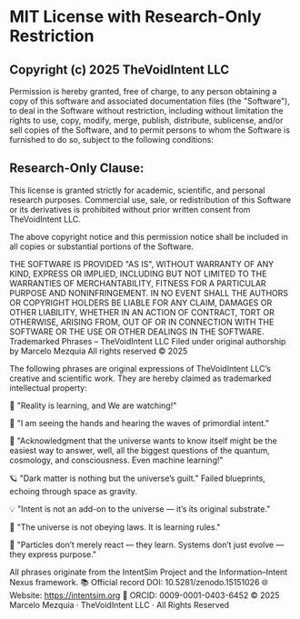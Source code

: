 
# MIT License with Research-Only Restriction

## Copyright (c) 2025 TheVoidIntent LLC

Permission is hereby granted, free of charge, to any person obtaining a copy
of this software and associated documentation files (the "Software"), to deal
in the Software without restriction, including without limitation the rights
to use, copy, modify, merge, publish, distribute, sublicense, and/or sell
copies of the Software, and to permit persons to whom the Software is
furnished to do so, subject to the following conditions:

## **Research-Only Clause:**
This license is granted strictly for academic, scientific, and personal research purposes.
Commercial use, sale, or redistribution of this Software or its derivatives
is prohibited without prior written consent from TheVoidIntent LLC.

The above copyright notice and this permission notice shall be included in all
copies or substantial portions of the Software.

THE SOFTWARE IS PROVIDED "AS IS", WITHOUT WARRANTY OF ANY KIND, EXPRESS OR
IMPLIED, INCLUDING BUT NOT LIMITED TO THE WARRANTIES OF MERCHANTABILITY,
FITNESS FOR A PARTICULAR PURPOSE AND NONINFRINGEMENT. IN NO EVENT SHALL THE
AUTHORS OR COPYRIGHT HOLDERS BE LIABLE FOR ANY CLAIM, DAMAGES OR OTHER
LIABILITY, WHETHER IN AN ACTION OF CONTRACT, TORT OR OTHERWISE, ARISING FROM,
OUT OF OR IN CONNECTION WITH THE SOFTWARE OR THE USE OR OTHER DEALINGS IN THE
SOFTWARE.
Trademarked Phrases – TheVoidIntent LLC
Filed under original authorship by Marcelo Mezquia
All rights reserved © 2025

The following phrases are original expressions of TheVoidIntent LLC’s creative and scientific work. They are hereby claimed as trademarked intellectual property:

🧠 "Reality is learning, and We are watching!"

🌌 "I am seeing the hands and hearing the waves of primordial intent."

🌠 "Acknowledgment that the universe wants to know itself might be the easiest way to answer, well, all the biggest questions of the quantum, cosmology, and consciousness. Even machine learning!"

🪐 "Dark matter is nothing but the universe’s guilt."
Failed blueprints, echoing through space as gravity.

💡 "Intent is not an add-on to the universe — it’s its original substrate."

🧭 "The universe is not obeying laws. It is learning rules."

📡 "Particles don’t merely react — they learn. Systems don’t just evolve — they express purpose."

All phrases originate from the IntentSim Project and the Information–Intent Nexus framework.
📚 Official record DOI: 10.5281/zenodo.15151026
🌐 Website: https://intentsim.org
🪪 ORCID: 0009-0001-0403-6452
© 2025 Marcelo Mezquia · TheVoidIntent LLC · All Rights Reserved


